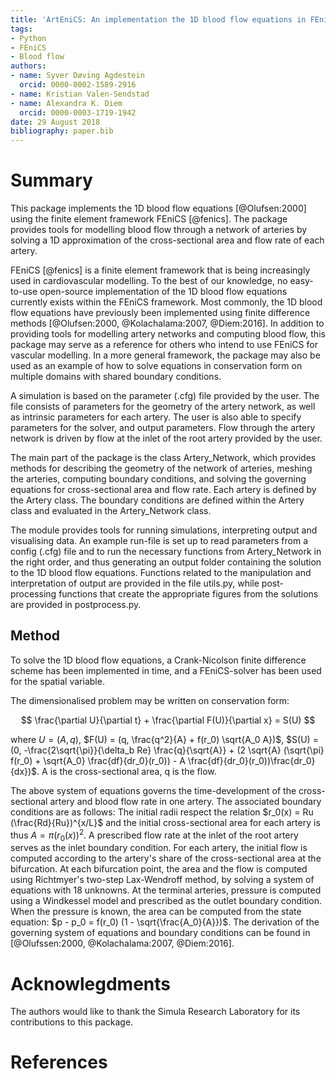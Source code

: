 ```yaml
---
title: 'ArtEniCS: An implementation the 1D blood flow equations in FEniCS'
tags:
- Python
- FEniCS
- Blood flow
authors:
- name: Syver Døving Agdestein
  orcid: 0000-0002-1589-2916
- name: Kristian Valen-Sendstad
- name: Alexandra K. Diem
  orcid: 0000-0003-1719-1942
date: 29 August 2018
bibliography: paper.bib
---
```


# Summary

This package implements the 1D blood flow equations [@Olufsen:2000] using the finite element framework FEniCS [@fenics]. The package provides tools for modelling blood flow through a network of arteries by solving a 1D approximation of the cross-sectional area and flow rate of each artery.

FEniCS [@fenics] is a finite element framework that is being increasingly used in cardiovascular modelling. To the best of our knowledge, no easy-to-use open-source implementation of the 1D blood flow equations currently exists within the FEniCS framework. Most commonly, the 1D blood flow equations have previously been implemented using finite difference methods [@Olufsen:2000, @Kolachalama:2007, @Diem:2016]. In addition to providing tools for modelling artery networks and computing blood flow, this package may serve as a reference for others who intend to use FEniCS for vascular modelling. In a more general framework, the package may also be used as an example of how to solve equations in conservation form on multiple domains with shared boundary conditions.

A simulation is based on the parameter (.cfg) file provided by the user. The file consists of parameters for the geometry of the artery network, as well as intrinsic parameters for each artery. The user is also able to specify parameters for the solver, and output parameters. Flow through the artery network is driven by flow at the inlet of the root artery provided by the user.

The main part of the package is the class Artery_Network, which provides methods for describing the geometry of the network of arteries, meshing the arteries, computing boundary conditions, and solving the governing equations for cross-sectional area and flow rate. Each artery is defined by the Artery class. The boundary conditions are defined within the Artery class and evaluated in the Artery_Network class.

The module provides tools for running simulations, interpreting output and visualising data. An example run-file is set up to read parameters from a config (.cfg) file and to run the necessary functions from Artery_Network in the right order, and thus generating an output folder containing the solution to the 1D blood flow equations. Functions related to the manipulation and interpretation of output are provided in the file utils.py, while post-processing functions that create the appropriate figures from the solutions are provided in postprocess.py.

## Method

To solve the 1D blood flow equations, a Crank-Nicolson finite difference scheme has been implemented in time, and a FEniCS-solver has been used for the spatial variable.

The dimensionalised problem may be written on conservation form:

$$
\frac{\partial U}{\partial t} + \frac{\partial F(U)}{\partial x} = S(U)
$$

where $U = (A, q)$, $F(U) = (q, \frac{q^2}{A} + f(r_0) \sqrt{A_0 A})$, $S(U) = (0, -\frac{2\sqrt{\pi}}{\delta_b Re} \frac{q}{\sqrt{A}} + (2 \sqrt{A} (\sqrt{\pi} f(r_0) + \sqrt{A_0} \frac{df}{dr_0}(r_0)) - A \frac{df}{dr_0}(r_0))\frac{dr_0}{dx})$. A is the cross-sectional area, q is the flow.

The above system of equations governs the time-development of the cross-sectional artery and blood flow rate in one artery. The associated boundary conditions are as follows: The initial radii respect the relation $r_0(x) = Ru (\frac{Rd}{Ru})^{x/L}$ and the initial cross-sectional area for each artery is thus $A = \pi (r_0(x))^2$. A prescribed flow rate at the inlet of the root artery serves as the inlet boundary condition. For each artery, the initial flow is computed according to the artery's share of the cross-sectional area at the bifurcation. At each bifurcation point, the area and the flow is computed using Richtmyer's two-step Lax-Wendroff method, by solving a system of equations with 18 unknowns. At the terminal arteries, pressure is computed using a Windkessel model and prescribed as the outlet boundary condition. When the pressure is known, the area can be computed from the state equation: $p - p_0 = f(r_0) (1 - \sqrt{\frac{A_0}{A}})$. The derivation of the governing system of equations and boundary conditions can be found in [@Olufssen:2000, @Kolachalama:2007, @Diem:2016].


# Acknowlegdments

The authors would like to thank the Simula Research Laboratory for its contributions to this package.


# References
